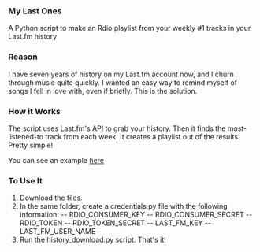 ### My Last Ones

A Python script to make an Rdio playlist from your weekly #1 tracks in your Last.fm history

### Reason

I have seven years of history on my Last.fm account now, and I churn through music quite quickly. I wanted an easy way to remind myself of songs I fell in love with, even if briefly. This is the solution.

### How it Works

The script uses Last.fm's API to grab your history. Then it finds the most-listened-to track from each week. It creates a playlist out of the results. Pretty simple!

You can see an example [here](http://www.rdio.com/people/Barrett/playlists/2071446/My_Number_Ones/)

### To Use It

1. Download the files.
2. In the same folder, create a credentials.py file with the following information:
-- RDIO_CONSUMER_KEY
-- RDIO_CONSUMER_SECRET
-- RDIO_TOKEN
-- RDIO_TOKEN_SECRET
-- LAST_FM_KEY
-- LAST_FM_USER_NAME
3. Run the history_download.py script. That's it!